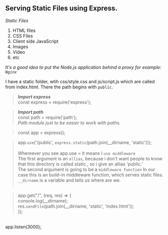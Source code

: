 ## Serving Static Files using Express.

*Static Files*
1. HTML files
2. CSS Files
3. Client side JavaScript
4. Images
5. Video
6. etc

*It's a good idea to put the Node.js application behind a proxy for example: `Nginx`* 

I have a static folder, wtih css/style.css and js/script.js which are called from index.html. There the path begins with `public`.

> **_Import express_** <br />const express = require('express');<br/>

> **_Import path_** <br />const path = require('path');<br/>
*Path module just to be easier to work with paths.*<br/>

> const app = express();<br/>

> app.`use`('/public', `express.static`(path.join(__dirname, 'static')));<br/><br/>
Whereever you see app.use = it means I `use middleware`<br/>
The first argument is an `allias`, because i don't want people to know that this directory is called static., so i give an allias 'public.'<br/>
The second argument is going to be a `middleware function` In our case this is an build-in middleware function, which serves static files.<br/>
`__dirname` is a variable and tells us where are we.<br/><br/>

> app.get("/", (req, res) => { <br/>
console.log(__dirname);<br/>
    res.`sendFile`(path.join(__dirname, 'static', 'index.html'));<br/>
});<br/>
<br/>
app.listen(3000);<br/>